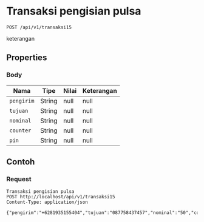 # Transaksi pengisian pulsa
```http
POST /api/v1/transaksi15
```
keterangan
## Properties
### Body
Nama | Tipe | Nilai | Keterangan
--- | --- | --- | ---
<code>pengirim</code> | String | null | null
<code>tujuan</code> | String | null | null
<code>nominal</code> | String | null | null
<code>counter</code> | String | null | null
<code>pin</code> | String | null | null
## Contoh
### Request
```http
Transaksi pengisian pulsa
POST http://localhost/api/v1/transaksi15
Content-Type: application/json

{"pengirim":"+6281935155404","tujuan":"087758437457","nominal":"50","counter":"1","pin":"1234"}
```
